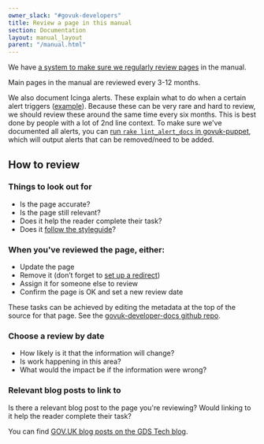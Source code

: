 ```yaml
---
owner_slack: "#govuk-developers"
title: Review a page in this manual
section: Documentation
layout: manual_layout
parent: "/manual.html"
---
```


We have [a system to make sure we regularly review pages](https://github.com/alphagov/tech-docs-monitor) in the manual.

Main pages in the manual are reviewed every 3-12 months.

We also document Icinga alerts. These explain what to do when a certain alert triggers ([example](/manual/alerts/fastly-error-rate.html)). Because these can be very rare and hard to review, we should review these around the same time every six months. This is best done by people with a lot of 2nd line context. To make sure we've documented all alerts, you can [run `rake lint_alert_docs` in govuk-puppet](https://github.com/alphagov/govuk-puppet/blob/master/lib/tasks/lint_alert_docs.rake), which will output alerts that can be removed/need to be added.

## How to review

### Things to look out for

- Is the page accurate?
- Is the page still relevant?
- Does it help the reader complete their task?
- Does it [follow the styleguide](/manual/docs-style-guide.html)?

### When you've reviewed the page, either:

- Update the page
- Remove it (don’t forget to [set up a redirect][redirects])
- Assign it for someone else to review
- Confirm the page is OK and set a new review date

These tasks can be achieved by editing the metadata at the top of the source for that page. See the [govuk-developer-docs github repo](https://github.com/alphagov/govuk-developer-docs).

### Choose a review by date

- How likely is it that the information will change?
- Is work happening in this area?
- What would the impact be if the information were wrong?

### Relevant blog posts to link to

Is there a relevant blog post to the page you're reviewing? Would linking to it help the reader complete their task?

You can find [GOV.UK blog posts on the  GDS Tech blog](https://gdstechnology.blog.gov.uk/category/gov-uk/).

[redirects]: https://github.com/alphagov/govuk-developer-docs/blob/master/config/tech-docs.yml
